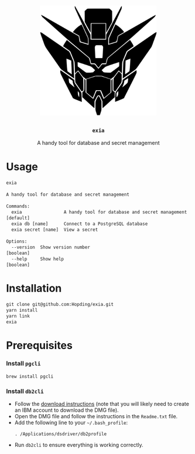 <h1 align="center">
<img alt="exia" height="300" src="assets/exia.svg">
</h1>

<div align="center">
  <h3><code>exia</code></h3>
</div>
<div align="center">
  A handy tool for database and secret management
</div>

# Usage

```
exia

A handy tool for database and secret management

Commands:
  exia                A handy tool for database and secret management  [default]
  exia db [name]      Connect to a PostgreSQL database
  exia secret [name]  View a secret

Options:
  --version  Show version number                                       [boolean]
  --help     Show help                                                 [boolean]
```

# Installation

```
git clone git@github.com:Hopding/exia.git
yarn install
yarn link
exia
```

# Prerequisites

### Install `pgcli`

```
brew install pgcli
```

### Install `db2cli`

- Follow the [download instructions](https://www.ibm.com/support/knowledgecenter/en/SSEPGG_9.7.0/com.ibm.swg.im.dbclient.install.doc/doc/t0007317.html) (note that you will likely need to create an IBM account to download the DMG file).
- Open the DMG file and follow the instructions in the `Readme.txt` file.
- Add the following line to your `~/.bash_profile`:
  ```
  . /Applications/dsdriver/db2profile
  ```
- Run `db2cli` to ensure everything is working correctly.
